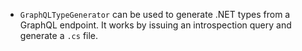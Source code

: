 - `GraphQLTypeGenerator` can be used to generate .NET types from a GraphQL endpoint. It works by issuing an introspection query and generate a `.cs` file.
